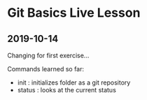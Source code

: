 # Git Basics Live Lesson

## 2019-10-14

Changing for first exercise...

Commands learned so far:

- init : initializes folder as a git repository
- status : looks at the current status

